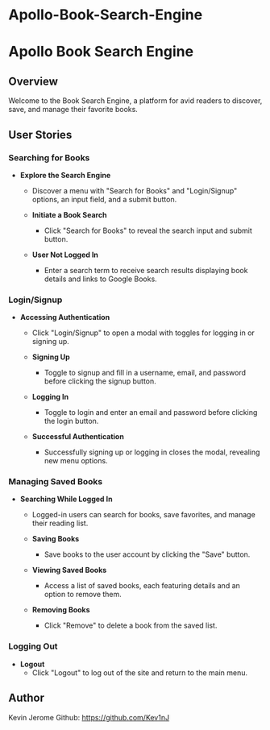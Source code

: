 # Apollo-Book-Search-Engine
# Apollo Book Search Engine

## Overview

Welcome to the Book Search Engine, a platform for avid readers to discover, save, and manage their favorite books.

## User Stories

### Searching for Books

- **Explore the Search Engine**
  - Discover a menu with "Search for Books" and "Login/Signup" options, an input field, and a submit button.

  - **Initiate a Book Search**
    - Click "Search for Books" to reveal the search input and submit button.

  - **User Not Logged In**
    - Enter a search term to receive search results displaying book details and links to Google Books.

### Login/Signup

- **Accessing Authentication**
  - Click "Login/Signup" to open a modal with toggles for logging in or signing up.

  - **Signing Up**
    - Toggle to signup and fill in a username, email, and password before clicking the signup button.

  - **Logging In**
    - Toggle to login and enter an email and password before clicking the login button.

  - **Successful Authentication**
    - Successfully signing up or logging in closes the modal, revealing new menu options.

### Managing Saved Books

- **Searching While Logged In**
  - Logged-in users can search for books, save favorites, and manage their reading list.

  - **Saving Books**
    - Save books to the user account by clicking the "Save" button.

  - **Viewing Saved Books**
    - Access a list of saved books, each featuring details and an option to remove them.

  - **Removing Books**
    - Click "Remove" to delete a book from the saved list.

### Logging Out

- **Logout**
  - Click "Logout" to log out of the site and return to the main menu.

## Author

Kevin Jerome
Github: https://github.com/Kev1nJ
